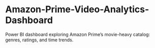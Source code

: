 # Amazon-Prime-Video-Analytics-Dashboard
Power BI dashboard exploring Amazon Prime’s movie-heavy catalog: genres, ratings, and time trends.
